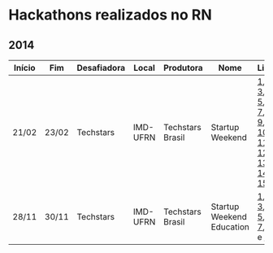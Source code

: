 # Hackathons realizados no RN
## 2014
| Início | Fim | Desafiadora | Local | Produtora | Nome | Links |
| ------ |---- | ----------- | ----- | --------- | ---- | ----- |
| 21/02 | 23/02 | Techstars | IMD-UFRN | Techstars Brasil | Startup Weekend | [1](http://communities.techstars.com/brazil/natal/startup-weekend/2860), [2](https://nominuto.com/noticias/tecnologia/natal-sedia-evento-de-empreendedorismo-digital/107132/), [3](http://g1.globo.com/rn/rio-grande-do-norte/noticia/2014/02/natal-recebe-em-fevereiro-1-edicao-do-startup-weekend.html), [4](https://exame.abril.com.br/pme/natal-recebe-primeira-edicao-do-startup-weekend/), [5](http://www.portalmercadoaberto.com.br/noticias-det?noticia=10067), [6](https://www.facebook.com/photo.php?fbid=10152245256784761), [7](https://www.facebook.com/StartupWeekendNatal/photos/a.583039988450993/598062026948789/), [8](https://www.facebook.com/StartupWeekendNatal/posts/598892523532406), [9](https://www.facebook.com/StartupWeekendNatal/posts/599324896822502), [10](https://www.facebook.com/StartupWeekendNatal/posts/599326293489029), [11](https://www.facebook.com/StartupWeekendNatal/posts/599328060155519), [12](https://www.facebook.com/StartupWeekendNatal/photos/a.583039988450993/606840846070907/), [13](https://www.facebook.com/StartupWeekendNatal/photos/a.583039988450993/606841746070817), [14](https://www.facebook.com/StartupWeekendNatal/photos/a.583039988450993/606844126070579) e [15](https://www.facebook.com/StartupWeekendNatal/photos/a.736845703070420/736845686403755/)|
| 28/11 | 30/11 | Techstars | IMD-UFRN | Techstars Brasil | Startup Weekend Education | [1](http://communities.techstars.com/brazil/natal/startup-weekend/4875), [2](http://nominuto.com/sermidia/startup-weekend-education-natal-em-ritmo-acelerado-apresentacao-final-dos-projetos-acontece-neste-domingo-30/11673/), [3](http://g1.globo.com/rn/rio-grande-do-norte/noticia/2014/11/natal-recebe-2-edicao-do-startup-weekend-education.html), [4](https://www.facebook.com/StartupWeekendNatal/posts/743437522411238), [5](https://www.facebook.com/StartupWeekendNatal/posts/743892245699099), [6](https://www.facebook.com/StartupWeekendNatal/posts/744794995608824), [7](https://www.facebook.com/StartupWeekendNatal/photos/a.583039988450993/745159445572379/), [8](https://www.facebook.com/StartupWeekendNatal/posts/746338445454479) e [9](https://www.facebook.com/watch/?v=771019062986417)|